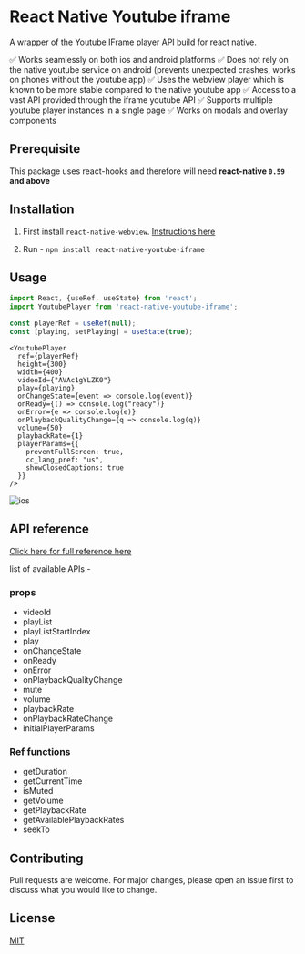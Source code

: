 # React Native Youtube iframe

A wrapper of the Youtube IFrame player API build for react native.

✅ Works seamlessly on both ios and android platforms
✅ Does not rely on the native youtube service on android (prevents unexpected crashes, works on phones without the youtube app)
✅ Uses the webview player which is known to be more stable compared to the native youtube app
✅ Access to a vast API provided through the iframe youtube API
✅ Supports multiple youtube player instances in a single page
✅ Works on modals and overlay components

## Prerequisite

This package uses react-hooks and therefore will need **react-native `0.59` and above**

## Installation

1. First install `react-native-webview`. [Instructions here](https://github.com/react-native-community/react-native-webview/blob/master/docs/Getting-Started.md)

2. Run - `npm install react-native-youtube-iframe`

## Usage

```js
import React, {useRef, useState} from 'react';
import YoutubePlayer from 'react-native-youtube-iframe';

const playerRef = useRef(null);
const [playing, setPlaying] = useState(true);
```

```JSX
<YoutubePlayer
  ref={playerRef}
  height={300}
  width={400}
  videoId={"AVAc1gYLZK0"}
  play={playing}
  onChangeState={event => console.log(event)}
  onReady={() => console.log("ready")}
  onError={e => console.log(e)}
  onPlaybackQualityChange={q => console.log(q)}
  volume={50}
  playbackRate={1}
  playerParams={{
    preventFullScreen: true,
    cc_lang_pref: "us",
    showClosedCaptions: true
  }}
/>
```

![ios](./doc/demo.gif?raw=true 'ios')

## API reference

[Click here for full reference here](./doc)

list of available APIs -

### props

- videoId
- playList
- playListStartIndex
- play
- onChangeState
- onReady
- onError
- onPlaybackQualityChange
- mute
- volume
- playbackRate
- onPlaybackRateChange
- initialPlayerParams

### Ref functions

- getDuration
- getCurrentTime
- isMuted
- getVolume
- getPlaybackRate
- getAvailablePlaybackRates
- seekTo

## Contributing

Pull requests are welcome. For major changes, please open an issue first to discuss what you would like to change.

## License

[MIT](https://choosealicense.com/licenses/mit/)
